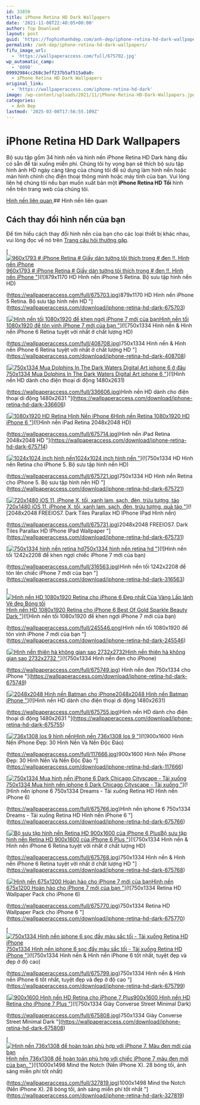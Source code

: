 ```yaml
---
id: 33850
title: iPhone Retina HD Dark Wallpapers
date: '2021-11-08T22:40:05+00:00'
author: Top Download
layout: post
guid: 'https://Tophinhanhdep.com/anh-dep/iphone-retina-hd-dark-wallpapers/'
permalink: /anh-dep/iphone-retina-hd-dark-wallpapers/
fifu_image_url:
  - 'https://wallpaperaccess.com/full/675702.jpg'
wp_automatic_camp:
  - '8098'
09992984cc268c3eff237b5af515a0a0:
  - iPhone Retina HD Dark Wallpapers
original_link:
  - 'https://wallpaperaccess.com/iphone-retina-hd-dark'
image: /wp-content/uploads/2021/11/iPhone-Retina-HD-Dark-Wallpapers.jpg
categories:
  - Ảnh Đẹp
lastmod: '2025-03-08T17:56:55.109Z'
---
```

# iPhone Retina HD Dark Wallpapers

Bộ sưu tập gồm 34 hình nền và hình nền iPhone Retina HD Dark hàng đầu có sẵn để tải xuống miễn phí. Chúng tôi hy vọng bạn sẽ thích bộ sưu tập hình ảnh HD ngày càng tăng của chúng tôi để sử dụng làm hình nền hoặc màn hình chính cho điện thoại thông minh hoặc máy tính của bạn. Vui lòng liên hệ chúng tôi nếu bạn muốn xuất bản một **iPhone Retina HD Tối** hình nền trên trang web của chúng tôi.

[Hình nền liên quan ](#related) ## Hình nền liên quan

## Cách thay đổi hình nền của bạn

Để tìm hiểu cách thay đổi hình nền của bạn cho các loại thiết bị khác nhau, vui lòng đọc về nó trên [Trang câu hỏi thường gặp](https://tophinhanhdep.com/faq/).

  
[[![960x1793 # iPhone Retina # Giấy dán tường tôi thích trong # đen !!.  Hình nền iPhone](https://wallpaperaccess.com/full/675702.jpg)960x1793 # iPhone Retina # Giấy dán tường tôi thích trong # đen !!. Hình nền iPhone "](https://wallpaperaccess.com/download/iphone-retina-hd-dark-675702)](![879x1170 HD Hình nền iPhone 5 Retina.  Bộ sưu tập hình nền HD)

(https://wallpaperaccess.com/full/675703.jpg)879x1170 HD Hình nền iPhone 5 Retina. Bộ sưu tập hình nền HD "](https://wallpaperaccess.com/download/iphone-retina-hd-dark-675703)

[[![Hình nền tối 1080x1920 để khen ngợi iPhone 7 mới của bạn](https://wallpaperaccess.com/full/316524.png)Hình nền tối 1080x1920 để tôn vinh iPhone 7 mới của bạn "](https://wallpaperaccess.com/download/iphone-retina-hd-dark-316524)](![750x1334 Hình nền & Hình nền iPhone 6 Retina tuyệt vời nhất ở chất lượng HD)

(https://wallpaperaccess.com/full/408708.jpg)750x1334 Hình nền &amp; Hình nền iPhone 6 Retina tuyệt vời nhất ở chất lượng HD "](https://wallpaperaccess.com/download/iphone-retina-hd-dark-408708)

[[![750x1334 Mua Dolphins In The Dark Waters Digital Art iphone 6 ở đâu](https://wallpaperaccess.com/full/675709.jpg)750x1334 Mua Dolphins In The Dark Waters Digital Art iphone 6 "](https://wallpaperaccess.com/download/iphone-retina-hd-dark-675709)](![Hình nền HD dành cho điện thoại di động 1480x2631)

(https://wallpaperaccess.com/full/336606.jpg)Hình nền HD dành cho điện thoại di động 1480x2631 "](https://wallpaperaccess.com/download/iphone-retina-hd-dark-336606)

[[![1080x1920 HD Retina Hình Nền iPhone 6](https://wallpaperaccess.com/full/675711.jpg)Hình nền Retina 1080x1920 HD iPhone 6 "](https://wallpaperaccess.com/download/iphone-retina-hd-dark-675711)](![Hình nền iPad Retina 2048x2048 HD)

(https://wallpaperaccess.com/full/675714.jpg)Hình nền iPad Retina 2048x2048 HD "](https://wallpaperaccess.com/download/iphone-retina-hd-dark-675714)

[[![1024x1024 inch hình nền](https://wallpaperaccess.com/full/675720.jpg)1024x1024 inch hình nền "](https://wallpaperaccess.com/download/iphone-retina-hd-dark-675720)](![750x1334 HD Hình nền Retina cho iPhone 5.  Bộ sưu tập hình nền HD)

(https://wallpaperaccess.com/full/675721.jpg)750x1334 HD Hình nền Retina cho iPhone 5. Bộ sưu tập hình nền HD "](https://wallpaperaccess.com/download/iphone-retina-hd-dark-675721)

[[![720x1480 iOS 11, iPhone X, tối, xanh lam, sạch, đèn, trừu tượng, táo](https://wallpaperaccess.com/full/675730.jpg)720x1480 iOS 11, iPhone X, tối, xanh lam, sạch, đèn, trừu tượng, quả táo "](https://wallpaperaccess.com/download/iphone-retina-hd-dark-675730)](![2048x2048 FREEIOS7.  Dark Tiles Parallax HD IPhone IPad Hình nền)

(https://wallpaperaccess.com/full/675731.jpg)2048x2048 FREEIOS7. Dark Tiles Parallax HD IPhone IPad Wallpaper "](https://wallpaperaccess.com/download/iphone-retina-hd-dark-675731)

[[![750x1334 hình nền retina hd](https://wallpaperaccess.com/full/675733.jpg)750x1334 hình nền retina hd "](https://wallpaperaccess.com/download/iphone-retina-hd-dark-675733)](![Hình nền tối 1242x2208 để khen ngợi chiếc iPhone 7 mới của bạn)

(https://wallpaperaccess.com/full/316563.jpg)Hình nền tối 1242x2208 để tôn lên chiếc iPhone 7 mới của bạn "](https://wallpaperaccess.com/download/iphone-retina-hd-dark-316563)

[[![Hình nền HD 1080x1920 Retina cho iPhone 6 Đẹp nhất Của Vàng Lấp lánh Vẻ đẹp Bóng tối](https://wallpaperaccess.com/full/675743.jpg)Hình nền HD 1080x1920 Retina cho iPhone 6 Best Of Gold Sparkle Beauty Dark "](https://wallpaperaccess.com/download/iphone-retina-hd-dark-675743)](![Hình nền tối 1080x1920 để khen ngợi iPhone 7 mới của bạn)

(https://wallpaperaccess.com/full/245546.png)Hình nền tối 1080x1920 để tôn vinh iPhone 7 mới của bạn "](https://wallpaperaccess.com/download/iphone-retina-hd-dark-245546)

[[![Hình nền thiên hà không gian sao 2732x2732](https://wallpaperaccess.com/full/655117.jpg)Hình nền thiên hà không gian sao 2732x2732 "](https://wallpaperaccess.com/download/iphone-retina-hd-dark-655117)](![750x1334 Hình nền đen cho iPhone)

(https://wallpaperaccess.com/full/675749.jpg) Hình nền đen 750x1334 cho iPhone "](https://wallpaperaccess.com/download/iphone-retina-hd-dark-675749)

[[![2048x2048 Hình nền Batman cho iPhone](https://wallpaperaccess.com/full/675753.png)2048x2048 Hình nền Batman iPhone "](https://wallpaperaccess.com/download/iphone-retina-hd-dark-675753)](![Hình nền HD dành cho điện thoại di động 1480x2631)

(https://wallpaperaccess.com/full/675755.jpg)Hình nền HD dành cho điện thoại di động 1480x2631 "](https://wallpaperaccess.com/download/iphone-retina-hd-dark-675755)

[[![736x1308 Ios 9 hình nền](https://wallpaperaccess.com/full/675762.jpg)Hình nền 736x1308 Ios 9 "](https://wallpaperaccess.com/download/iphone-retina-hd-dark-675762)](![900x1600 Hình Nền iPhone Đẹp: 30 Hình Nền Và Nền Độc Đáo)

(https://wallpaperaccess.com/full/117666.jpg)900x1600 Hình Nền iPhone Đẹp: 30 Hình Nền Và Nền Độc Đáo "](https://wallpaperaccess.com/download/iphone-retina-hd-dark-117666)

[[![750x1334 Mua hình nền iPhone 6 Dark Chicago Cityscape - Tải xuống](https://wallpaperaccess.com/full/675765.jpg)750x1334 Mua hình nền iphone 6 Dark Chicago Cityscape - Tải xuống "](https://wallpaperaccess.com/download/iphone-retina-hd-dark-675765)](![Hình nền iphone 6 750x1334 Dreams - Tải xuống Retina HD Hình nền iPhone 6)

(https://wallpaperaccess.com/full/675766.jpg)Hình nền iphone 6 750x1334 Dreams - Tải xuống Retina HD Hình nền iPhone 6 "](https://wallpaperaccess.com/download/iphone-retina-hd-dark-675766)

[[![Bộ sưu tập hình nền Retina HD 900x1600 của iPhone 6 Plus](https://wallpaperaccess.com/full/563224.jpg)Bộ sưu tập hình nền Retina HD 900x1600 của iPhone 6 Plus "](https://wallpaperaccess.com/download/iphone-retina-hd-dark-563224)](![750x1334 Hình nền & Hình nền iPhone 6 Retina tuyệt vời nhất ở chất lượng HD)

(https://wallpaperaccess.com/full/675768.jpg)750x1334 Hình nền &amp; Hình nền iPhone 6 Retina tuyệt vời nhất ở chất lượng HD "](https://wallpaperaccess.com/download/iphone-retina-hd-dark-675768)

[[![Hình nền 675x1200 Hoàn hảo cho iPhone 7 mới của bạn](https://wallpaperaccess.com/full/487953.jpg)Hình nền 675x1200 Hoàn hảo cho iPhone 7 mới của bạn "](https://wallpaperaccess.com/download/iphone-retina-hd-dark-487953)](![750x1334 Retina HD Wallpaper Pack cho iPhone 6)

(https://wallpaperaccess.com/full/675770.jpg)750x1334 Retina HD Wallpaper Pack cho iPhone 6 "](https://wallpaperaccess.com/download/iphone-retina-hd-dark-675770)

[[![750x1334 Hình nền iphone 6 sọc đầy màu sắc tối - Tải xuống Retina HD iPhone](https://wallpaperaccess.com/full/675771.jpg)750x1334 Hình nền iphone 6 sọc đầy màu sắc tối - Tải xuống Retina HD iPhone "](https://wallpaperaccess.com/download/iphone-retina-hd-dark-675771)](![750x1334 Hình nền & Hình nền iPhone 6 tốt nhất, tuyệt đẹp và đẹp ở độ cao)

(https://wallpaperaccess.com/full/675799.jpg)750x1334 Hình nền &amp; Hình nền iPhone 6 tốt nhất, tuyệt đẹp và đẹp ở độ cao "](https://wallpaperaccess.com/download/iphone-retina-hd-dark-675799)

[[![900x1600 Hình nền HD Retina cho iPhone 7 Plus](https://wallpaperaccess.com/full/675801.jpg)900x1600 Hình nền HD Retina cho iPhone 7 Plus "](https://wallpaperaccess.com/download/iphone-retina-hd-dark-675801)](![750x1334 Giày Converse Street Minimal Dark)

(https://wallpaperaccess.com/full/675808.jpg)750x1334 Giày Converse Street Minimal Dark "](https://wallpaperaccess.com/download/iphone-retina-hd-dark-675808)

[[![Hình nền 736x1308 để hoàn toàn phù hợp với iPhone 7. Màu đen mới của bạn](https://wallpaperaccess.com/full/675809.jpg)Hình nền 736x1308 để hoàn toàn phù hợp với chiếc iPhone 7 màu đen mới của bạn. "](https://wallpaperaccess.com/download/iphone-retina-hd-dark-675809)](![1000x1498 Mind the Notch (Nền iPhone X).  28 bóng tối, ánh sáng miễn phí tốt nhất)

(https://wallpaperaccess.com/full/327819.jpg)1000x1498 Mind the Notch (Nền iPhone X). 28 bóng tối, ánh sáng miễn phí tốt nhất "](https://wallpaperaccess.com/download/iphone-retina-hd-dark-327819)

